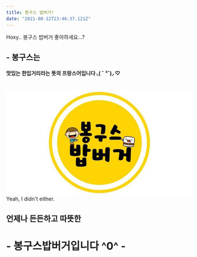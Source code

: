 ```yaml
---
title: 봉구스 밥버거!   
date: "2021-08-12T23:46:37.121Z"
---
```


 Hoxy.. 봉구스 밥버거 좋아하세요...?

## - 봉구스는
#### 맛있는 한입거리라는 뜻의 프랑스어입니다 ◟( ˘ ³˘)◞ ♡
<br>

<img src="bong.jpg" alt="봉구스 밥버거 사진">
Yeah, I didn't either.

## 언제나 든든하고 따뜻한
# - 봉구스밥버거입니다 ^0^ -